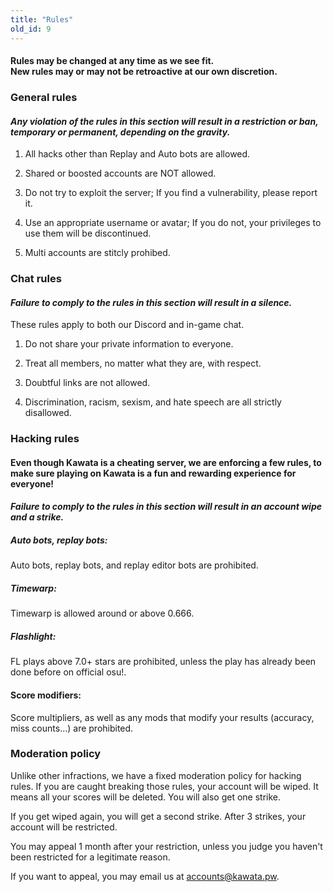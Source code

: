 ```yaml
---
title: "Rules"
old_id: 9
---
```

<h4 class="centered">Rules may be changed at any time as we see fit.<br>New rules may or may not be retroactive at our own discretion.</h4>

<h3><i  class="game icon"></i>General rules</h3>

#### _Any violation of the rules in this section will result in a **restriction or ban, temporary or permanent**, depending on the gravity._

1.  All hacks other than Replay and Auto bots are allowed.
    
2.  Shared or boosted accounts are NOT allowed.
    
3.  Do not try to exploit the server; If you find a vulnerability, please report it.
    
4.  Use an appropriate username or avatar; If you do not, your privileges to use them will be discontinued.
    
5.  Multi accounts are stitcly prohibed.

<h3><i  class="comment icon"></i> Chat rules</h3>

#### _Failure to comply to the rules in this section will result in a **silence**._

These rules apply to both our Discord and in-game chat.

1.  Do not share your private information to everyone.
    
2.  Treat all members, no matter what they are, with respect.
    
3.  Doubtful links are not allowed.
    
4.  Discrimination, racism, sexism, and hate speech are all strictly disallowed.

<h3><i  class="warning icon"></i> Hacking rules</h3>

#### Even though Kawata is a cheating server, we are enforcing a few rules, to make sure playing on Kawata is a fun and rewarding experience for everyone!
#### _Failure to comply to the rules in this section will result in an **account wipe and a strike**._

##### Auto bots, replay bots:
Auto bots, replay bots, and replay editor bots are prohibited.

##### Timewarp:
Timewarp is allowed around or above 0.666.

##### Flashlight:
FL plays above 7.0+ stars are prohibited, unless the play has already been done before on official osu!.

#### Score modifiers:
Score multipliers, as well as any mods that modify your results (accuracy, miss counts...) are prohibited.

<h3><i  class="shield icon"></i> Moderation policy</h3>

Unlike other infractions, we have a fixed moderation policy for hacking rules. If you are caught breaking those rules, your account will be wiped. It means all your scores will be deleted. You will also get one strike.

If you get wiped again, you will get a second strike. After 3 strikes, your account will be restricted.

You may appeal 1 month after your restriction, unless you judge you haven't been restricted for a legitimate reason.

If you want to appeal, you may email us at [accounts@kawata.pw](mailto:accounts@kawata.pw).
